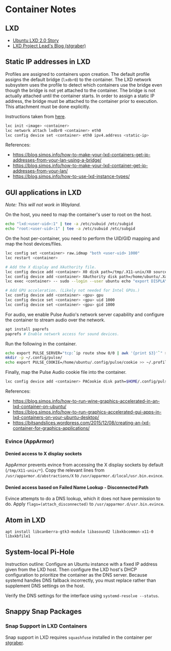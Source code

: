 # Container Notes

## LXD

* [Ubuntu LXD 2.0 Story](https://insights.ubuntu.com/2016/03/14/the-lxd-2-0-story-prologue/)
* [LXD Project Lead's Blog (stgraber)](https://stgraber.org/)

## Static IP addresses in LXD

Profiles are assigned to containers upon creation. The default profile assigns the default bridge (`lxdbr0`) to the
container. The LXD network subsystem uses the profile to detect which containers use the bridge even though the bridge
is not yet attached to the container. The bridge is not actually attached until the container starts. In order to
assign a static IP address, the bridge must be attached to the container prior to execution. This attachment must be
done explicitly.

Instructions taken from [here](https://discuss.linuxcontainers.org/t/lxd-host-with-arch-linux-cant-set-static-ip-to-containers-via-dnsmasq/1197/8).

```bash
lxc init <image> <container>
lxc network attach lxdbr0 <container> eth0
lxc config device set <container> eth0 ipv4.address <static-ip>
```

References:
* https://blog.simos.info/how-to-make-your-lxd-containers-get-ip-addresses-from-your-lan-using-a-bridge/
* https://blog.simos.info/how-to-make-your-lxd-container-get-ip-addresses-from-your-lan/
* https://blog.simos.info/how-to-use-lxd-instance-types/

## GUI applications in LXD

*Note: This will not work in Wayland.*

On the host, you need to map the container's user to root on the host.

```bash
echo "lxd:<user-uid>:1" | tee -a /etc/subuid /etc/subgid
echo "root:<user-uid>:1" | tee -a /etc/subuid /etc/subgid
```

On the host per-container, you need to perform the UID/GID mapping and map the host devices/files.

```bash
lxc config set <container> raw.idmap "both <user-uid> 1000"
lxc restart <container>

# Add the X display and XAuthority file.
lxc config device add <container> X0 disk path=/tmp/.X11-unix/X0 source=/tmp/.X11-unix/X0
lxc config device add <container> XAuthority disk path=/home/ubuntu/.Xauthority source=${XAUTHORITY}
lxc exec <container> -- sudo --login --user ubuntu echo "export DISPLAY=:0" >> ~/.profile

# Add GPU acceleration. (Likely not needed for Intel GPUs.)
lxc config device add <container> <gpu> gpu
lxc config device set <container> <gpu> uid 1000
lxc config device set <container> <gpu> gid 1000
```

For audio, we enable Pulse Audio's network server capability and configure the container to stream audio over the network.

```bash
apt install paprefs
paprefs # Enable network access for sound devices.
```

Run the following in the container.

```bash
echo export PULSE_SERVER="tcp:`ip route show 0/0 | awk '{print $3}'`" >> ~/.profile
mkdir -p ~/.config/pulse/
echo export PULSE_COOKIE=/home/ubuntu/.config/pulse/cookie >> ~/.profile
```

Finally, map the Pulse Audio cookie file into the container.

```bash
lxc config device add <container> PACookie disk path=$HOME/.config/pulse/cookie source=/home/ubuntu/.config/pulse/cookie
```

References:
* https://blog.simos.info/how-to-run-wine-graphics-accelerated-in-an-lxd-container-on-ubuntu/
* https://blog.simos.info/how-to-run-graphics-accelerated-gui-apps-in-lxd-containers-on-your-ubuntu-desktop/
* https://bitsandslices.wordpress.com/2015/12/08/creating-an-lxd-container-for-graphics-applications/

### Evince (AppArmor)

#### Denied access to X display sockets
AppArmor prevents evince from accessing the X display sockets by default (`/tmp/X11-unix/*`).
Copy the relevant lines from `/usr/apparmor.d/abstractions/X` to `/usr/apparmor.d/local/usr.bin.evince`.

#### Denied access based on Failed Name Lookup - Disconnected Path
Evince attempts to do a DNS lookup, which it does not have permission to do. Apply
`flags=(attach_disconnected)` to `/usr/apparmor.d/usr.bin.evince`.

## Atom in LXD
```shell
apt install libcanberra-gtk3-module libasound2 libxkbcommon-x11-0 libxkbfile1
```

## System-local Pi-Hole

Instruction outline: Configure an Ubuntu instance with a fixed IP address given from the LXD host. Then configure the LXD host's DHCP configuration to prioritize the container as the DNS server. Because systemd handles DNS fallback incorrectly, you must replace rather than supplement DNS settings on the host.

Verify the DNS settings for the interface using `systemd-resolve --status`.

## Snappy Snap Packages

### Snap Support in LXD Containers

Snap support in LXD requires `squashfuse` installed in the container per
[stgraber](https://stgraber.org/2016/12/07/running-snaps-in-lxd-containers/).
